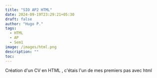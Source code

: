 ```yaml
---
title: "SIO AP2 HTML"
date: 2024-09-19T23:29:21+05:30
draft: false
author: "Hugo P."
tags:
  - HTML
  - AP
  - Sem1
image: /images/html.png
description: ""
toc:
---
```


Création d'un CV en HTML , c'étais l'un de mes premiers pas avec html 
